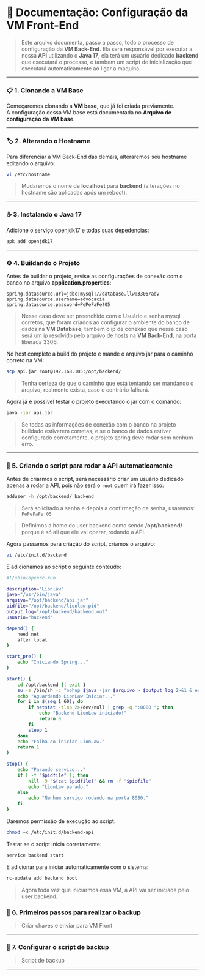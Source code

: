 # 📘 Documentação: Configuração da VM Front-End

> Este arquivo documenta, passo a passo, todo o processo de configuração da **VM Back-End**. Ela será responsável por executar a nossa **API** utilizando o **Java 17**, ela terá um usuário dedicado **backend** que executará o processo, e tambem um script de inicialização que executará automaticamente ao ligar a maquina.

---

### 📋 1. Clonando a VM Base

Começaremos clonando a **VM base**, que já foi criada previamente.  
A configuração dessa VM base está documentada no **Arquivo de configuração da VM base**.

---

### 🏷️ 2. Alterando o Hostname

Para diferenciar a VM Back-End das demais, alteraremos seu hostname editando o arquivo:

````bash
vi /etc/hostname
````

> Mudaremos o nome de **localhost** para **backend** (alterações no hostname são aplicadas após um reboot).

---

### ☕ 3. Instalando o Java 17

Adicione o serviço openjdk17 e todas suas depedencias:

````bash
apk add openjdk17
````

---

### ⚙️ 4. Buildando o Projeto

Antes de buildar o projeto, revise as configurações de conexão com o banco no arquivo **application.properties**:

````properties
spring.datasource.url=jdbc:mysql://database.llw:3306/adv
spring.datasource.username=advocacia
spring.datasource.password=PePeFaFe!05
````

> Nesse caso deve ser preenchido com o Usuário e senha mysql corretos, que foram criados ao configurar o ambiente do banco de dados na **VM Database**, tambem o ip de conexão que nesse caso será um ip resolvido pelo arquivo de hosts na **VM Back-End**, na porta liberada 3306.

No host complete a build do projeto e mande o arquivo jar para o caminho correto na VM:

````bash
scp api.jar root@192.168.105:/opt/backend/
````

> Tenha certeza de que o caminho que está tentando ser mandando o arquivo, realmente exista, caso o contrário falhará.

Agora já é possivel testar o projeto executando o jar com o comando:

````bash
java -jar api.jar
````

>Se todas as informações de conexão com o banco na projeto buildado estiverem corretas, e se o banco de dados estiver configurado corretamente, o projeto spring deve rodar sem nenhum erro.

---

### 📝 5. Criando o script para rodar a API automaticamente

Antes de criarmos o script, será necessário criar um usuário dedicado apenas a rodar a API, pois não será o `root` quem irá fazer isso:

```bash
adduser -h /opt/backend/ backend
```

> Será solicitado a senha e depois a confirmação da senha, usaremos: `PePeFaFe!05`

> Definimos a home do user backend como sendo **/opt/backend/** porque é só ali que ele vai operar, rodando a API.

Agora passamos para criação do script, criamos o arquivo:

```bash
vi /etc/init.d/backend
```

E adicionamos ao script o seguinte conteúdo:

```sh
#!/sbin/openrc-run

description="Lionlaw"
java="/usr/bin/java"
arquivo="/opt/backend/api.jar"
pidfile="/opt/backend/lionlaw.pid"
output_log="/opt/backend/backend.out"
usuario="backend"

depend() {
    need net
    after local
}

start_pre() {
    echo "Iniciando Spring..."
}

start() {
    cd /opt/backend || exit 1
    su -s /bin/sh -c "nohup $java -jar $arquivo > $output_log 2>&1 & echo \$! > $pidfile" $usuario
    echo "Aguardando LionLaw Iniciar..."
    for i in $(seq 1 60); do
        if netstat -tlnp 2>/dev/null | grep -q ":8080 "; then
            echo "Backend LionLaw iniciado!"
            return 0
        fi
        sleep 1
    done
    echo "Falha ao iniciar LionLaw."
    return 1
}

stop() {
    echo "Parando serviço..."
    if [ -f "$pidfile" ]; then
        kill -9 "$(cat $pidfile)" && rm -f "$pidfile"
        echo "LionLaw parado."
    else
        echo "Nenhum serviço rodando na porta 8080."
    fi
}
```

Daremos permissão de execução ao script:

```bash
chmod +x /etc/init.d/backend-api
```

Testar se o script inicia corretamente:

```bash
service backend start
```

E adicionar para iniciar automaticamente com o sistema:

```bash
rc-update add backend boot
```

> Agora toda vez que iniciarmos essa VM, a API vai ser iniciada pelo user backend.

### 💾 6. Primeiros passos para realizar o backup

>Criar chaves e enviar para VM Front

---

### 📜 7. Configurar o script de backup

>Script de backup 

---
